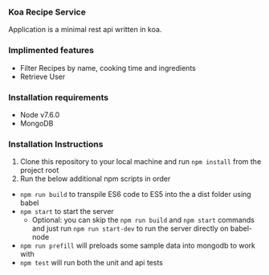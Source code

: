 ### Koa Recipe Service

Application is a minimal rest api written in koa.

### Implimented features

- Filter Recipes by name, cooking time and ingredients
- Retrieve User

### Installation  requirements

- Node v7.6.0
- MongoDB

### Installation Instructions
1. Clone this repository to your local machine and run ```npm install``` from the project root
2. Run the below additional npm scripts in order
 - ```npm run build``` to transpile ES6 code to ES5 into the a dist folder using babel
 - ```npm start``` to start the server
   - Optional: you can skip the ```npm run build``` and ```npm start``` commands and just run ```npm run start-dev``` to run the server directly on babel-node
 - ```npm run prefill``` will preloads some sample data into mongodb to work with
 - ```npm test``` will run both the unit and api tests
